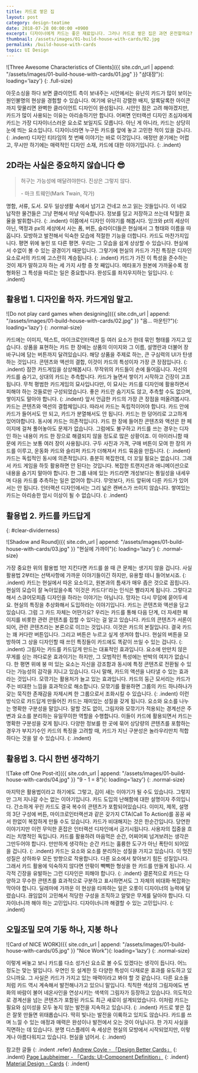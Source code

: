 ```yaml
---
title: 카드로 쌓은 집
layout: post
category: design-teatime
date: 2018-07-28 00:00:00 +0900
excerpt: 디자이너에게 카드는 좋은 재료입니다. 그러나 카드로 쌓은 집은 과연 온전할까요? 카드를 쓸 때 생각해볼 만한 활용법 3가지를 골라봤습니다.
thumbnail: /assets/images/01-build-house-with-cards/02.jpg
permalink: /build-house-with-cards
topic: UI Design
---
```

![Three Awesome Characteristics of Clients]({{ site.cdn_url | append: "/assets/images/01-build-house-with-cards/01.jpg" }} "삼대장"){: loading='lazy'}
{: .full-size}

아웃소싱을 하다 보면 클라이언트 측이 보내주는 시안에서는 유난히 카드가 많이 보이는 원인불명의 현상을 경험할 수 있습니다. 여기에 유난히 강렬한 배지, 알록달록한 아이콘까지 맞물리면 완벽한 클라이언트 디자인이 완성됩니다. 시안인 점은 고려 해야겠지만, 카드가 많이 사용되는 이유는 아리송하기만 합니다. 어쩌면 인터랙션 디자인 초심자에게 카드는 가장 디자이너스러운 요소로 보일지도 모릅니다. 아닌 게 아니라, 카드는 상당히 눈에 띄는 요소입니다. 디자이너라면 누구든 카드를 앞에 놓고 고민한 적이 있을 겁니다.
{: .indent}
디자인 티타임의 첫 번째 이야기는 바로 이것입니다. 애정만 쏟기에는 어렵고, 무시만 하기에는 매력적인 디자인 소재, 카드에 대한 이야기입니다.
{: .indent}

## 2D라는 사실은 중요하지 않습니다 😎

>허구는 가능성에 매달려야한다. 진상은 그렇지 않다.
>
>-&nbsp;마크 트웨인(Mark Twain, 작가)

명함, 서류, 도서. 모두 일상생활 속에서 넘기고 건네고 쓰고 읽는 것들입니다. 이 네모 납작한 물건들은 그냥 편해서 마냥 익숙합니다. 정보를 담고 저장하고 쓰는데 탁월한 효율을 발휘합니다.
{: .indent}
이쯤에서 디자인 이야기를 해봅시다. 잉크와 pt의 세상이 아닌, 액정과 px의 세상에서 사는 폼, 버튼, 슬라이더들은 현실에서 그 형태와 이름을 따옵니다. 모방하고 발전해서 익숙한 모습에 적절한 기능을 더합니다. 카드도 마찬가지입니다. 평면 위에 놓인 또 다른 평면. 우리는 그 모습을 쉽게 상상할 수 있습니다. 현실에서 수없이 볼 수 있는 광경이기 때문입니다. 그렇기에 현실의 카드가 가진 특징은 디자인 요소로서의 카드에 고스란히 계승됩니다.
{: .indent}
카드가 가진 이 특성을 준수하는 것이 제가 말하고자 하는 세 가지 사항 중 첫 째입니다. 메타포가 원본에 가까울수록 정형화된 그 특성을 따르는 일은 중요합니다. 완성도를 좌지우지하는 일입니다.
{: .indent}

## 활용법 1. 디자인을 하자. 카드게임 말고.

![Do not play card games when designing]({{ site.cdn_url | append: "/assets/images/01-build-house-with-cards/02.jpg" }} "음… 마운틴?"){: loading='lazy'}
{: .normal-size}

카드에는 이미지, 텍스트, 마이크로인터랙션 등 여러 요소가 한데 묶인 형태를 가지고 있습니다. 상품을 표현하는 카드 한 장에는 상품의 이미지와 그 이름, 설명란과 더불어 장바구니에 담는 버튼까지 달려있습니다. 해당 상품을 주제로 하는, 큰 구심력의 UI가 탄생하는 것입니다. 콘텐츠와 액션의 결합, 이것이 카드의 특성이자 가장 큰 장점입니다.
{: .indent}
잠깐 카드게임을 상상해봅시다. 무작위의 카드들이 손에 들어옵니다. 자신의 카드를 숨기고, 상대의 카드는 추측합니다. 카드가 늘면서 쌓이기 시작하고 긴장이 고조됩니다. 무척 평범한 카드게임의 묘사입니다만, 이 묘사는 카드를 디자인에 활용하면서 피해야 하는 것들로만 구성되었습니다. 좋은 카드란 숨기지도 않고, 추측할 수도 없으며, 쌓이지도 말아야 합니다.
{: .indent}
앞서 언급한 카드의 가장 큰 장점을 떠올려봅시다. 카드는 콘텐츠와 액션의 결합체입니다. 따라서 카드는 독립적이어야 합니다. 카드 안에 카드가 들어서도 안 되고, 카드가 분열해서도 안 됩니다. 카드는 한 덩어리로 고고하게 있어야합니다. 동시에 카드는 의존적입니다. 카드 한 장에 들어찬 콘텐츠와 액션은 한 페이지에 걸쳐 풀어놓아도 문제가 없습니다. 그럼에도 불구하고 카드를 쓰는 경우는 디자인 하는 내용이 카드 한 장으로 해결되지 않을 정도로 많은 상황이죠. 이 아이러니함 때문에 카드는 보통 여러 장이 사용됩니다. 구두 사진과 가격, 구매 버튼이 모여 한 장의 카드를 이루고, 운동화 카드와 슬리퍼 카드가 더해져서 카드 묶음을 만듭니다.
{: .indent}
카드는 독립적인 동시에 의존적입니다. 충분히 복잡한데, 더 꼬일 필요는 없습니다. 그래서 카드 게임을 하듯 활용하면 안 된다는 것입니다. 복잡한 트랜지션과 애니메이션으로 내용을 숨기지 말아야 합니다. 한 그룹 내에 있는 카드라면 개성보다는 통일성을 내세우며 다음 카드를 추측하는 일은 없어야 합니다. 무엇보다, 카드 앞뒤에 다른 카드가 있어서는 안 됩니다. 인터랙션 디자인에서는 그리 넓은 캔버스가 쓰이지 않습니다. 쌓여있는 카드는 아리송한 암시 이상이 될 수 없습니다.
{: .indent}

## 활용법 2. 카드를 카드답게
{: #clear-dividerness}

![Shadow and Round]({{ site.cdn_url | append: "/assets/images/01-build-house-with-cards/03.jpg" }} "현실에 가까이"){: loading='lazy'}
{: .normal-size}

가장 중요한 위의 활용법 1만 지킨다면 카드를 쓸 때 큰 문제는 생기지 않을 겁니다. 사실 활용법 2부터는 선택사항에 가까운 이야기들이긴 하지만, 유용할 테니 들어보시죠.
{: .indent}
카드는 현실에서 따온 요소이고, 원본과의 틈새가 매우 좁은 것으로 꼽힙니다. 현실의 모습이 잘 녹아있을수록 '이것은 카드다!'라는 인식은 빨라지게 됩니다. 그렇다고 해서 스큐어모피즘 디자인을 하라는 이야기는 아닙니다. 망자는 다시 무덤에 묻어두세요. 현실의 특징을 추상화해서 도입하라는 이야기입니다. 카드는 콘텐츠와 액션을 담고 있습니다. 그럼 그 카드 자체는 어떤가요? 우리는 카드를 통해 다음 단계, 더 자세한 페이지를 비롯한 관련 콘텐츠를 접할 수 있다는 걸 알고 있습니다. 카드의 콘텐츠가 서론이 되어, 관련 콘텐츠라는 본론으로 이끄는 것입니다. 이것은 카드의 본질입니다. 결국 카드는 꽤 커다란 버튼입니다. 그리고 버튼은 누르고 싶게 생겨야 합니다. 현실의 버튼을 모방하여 그 상을 디자인할 때 쓰인 특징들이 카드에도 똑같이 쓰일 수 있는 겁니다.
{: .indent}
그림자는 카드를 카드답게 만드는 대표적인 효과입니다. 요소에 만만치 않은 무게를 싣는 까다로운 효과이기는 하지만, 그 모범적인 특성에는 반박의 여지가 없습니다. 한 평면 위에 붕 떠 있는 요소는 자신을 강조함과 동시에 특정 콘텐츠로 전환될 수 있다는 가능성의 감각을 지니고 있습니다. 다시 말해, 카드의 액션을 나타낼 수 있는 효과라는 것입니다. 모깎기는 활용처가 늘고 있는 효과입니다. 카드의 둥근 모서리는 카드가 주는 비대한 느낌을 효과적으로 해소합니다. 모깎기를 활용하면 그룹의 카드 하나하나가 갖는 묵직한 존재감을 자제시켜 한 그룹으로서 조화시킬 수 있습니다.
{: .indent}
이런 방식으로 카드답게 만들어진 카드는 재미있는 성질을 갖게 됩니다. 요소와 요소를 나누는 명확한 구분성을 말입니다. 말할 것도 없이, 그림자와 모깎기가 적용되는 경계선은 주변과 요소를 분리하는 유일무이한 역할을 수행합니다. 이들이 카드에 활용되면서 카드는 명확한 구분성을 갖게 됩니다. 다양한 정보를 한 곳에 묶어 상당량의 콘텐츠를 포함하는 경우가 부지기수인 카드의 특징을 고려할 때, 카드가 지닌 구분성은 놀라우리만치 적합하다는 것을 알 수 있습니다.
{: .indent}

## 활용법 3. 다시 한번 생각하기

![Take off One Post-it]({{ site.cdn_url | append: "/assets/images/01-build-house-with-cards/04.jpg" }} "9 - 1 = 8"){: loading='lazy'}
{: .normal-size}

마지막은 활용법이라고 하기에도 그렇고, 김이 새는 이야기가 될 수도 있습니다. 그렇지만 그저 지나갈 수는 없는 이야기입니다. 카드 도입의 난해함에 대한 설명이자 주의입니다. 간소하게 꾸린 카드도 결국 복수의 콘텐츠가 포함되어있습니다. 이미지, 제목, 설명의 3단 구성에 버튼, 마이크로인터랙션과 같은 갖가지 CTA(Call To Action)를 꽁꽁 싸서 한없이 복잡하게 만들 수도 있습니다. 카드가 비대해지는 것은 한순간입니다. 당연한 이야기지만 이런 무익한 혼잡은 인터랙션 디자인에서 금기시됩니다. 사용자의 집중을 흐리는 치명적인 독입니다. 카드를 활용하려 마음먹은 순간, 어찌어찌 넘겨보려는 생각은 그만두어야 합니다. 만만하게 생각하는 순간 카드는 훌륭한 도구가 아닌 폭탄이 되어있을 겁니다.
{: .indent}
카드는 요소와 요소를 분리하는 성질을 가지고 있습니다. 이 멋진 성질은 상하좌우 모든 방향으로 작용합니다. 다른 요소에서 찾아보기 힘든 성질입니다. 그래서 카드 활용에 익숙하지 않다면 안팎이 빽빽한 형상을 한 카드를 만들게 됩니다. 시각적 긴장을 유발하는 그런 디자인은 피해야 합니다.
{: .indent}
결론적으로 카드는 다양하고 무수한 콘텐츠를 효과적으로 구분하고 표시하면서도 그 자체의 비대화·복잡화는 막아야 합니다. 딜레마에 가까운 이 현상을 타파하는 일은 오롯이 디자이너의 능력에 달렸습니다. 끊임없이 고민해서 적당한 구성을 조직하고 알맞은 무게를 달아야 합니다. 디자이너니까 해야 하는 고민입니다. 디자이너니까 해결할 수 있는 고민입니다.
{: .indent}

## 오밀조밀 모여 기둥 하나, 지붕 하나

![Card of NICE WORK]({{ site.cdn_url | append: "/assets/images/01-build-house-with-cards/05.jpg" }} "Nice Work"){: loading='lazy'}
{: .normal-size}

이렇게 써놓고 보니 카드를 다소 성가신 요소로 볼 수도 있겠다는 생각이 듭니다. 어느 정도는 맞는 말입니다. 우연인 듯 설계한 듯 다양한 특성이 다채로운 효과를 유도하고 있으니까요. 그 사실은 카드가 가지고 있는 매력이라고 봐야 할 것 같습니다. 다른 요소들처럼 카드 역시 계속해서 발전해나가고 있으니 말입니다. 칙칙한 색상의 그림자에도 변화의 바람이 불어 네온사인을 연상시키는 색색의 그림자가 등장하고 있습니다. 의도적으로 경계선을 넘는 콘텐츠가 포함된 카드도 최근 새로이 설계되었습니다. 이처럼 카드는 필요와 심미성을 모두 놓지 않는 발전을 지속하고 있습니다.
{: .indent}
카드로 쌓은 집은 잘못 만들면 위태롭습니다. 딱히 빛나는 발전을 이륙하고 있지도 않습니다. 카드를 쓰며 느낄 수 있는 애정과 매력은 완성이나 발전에서 오는 것이 아닙니다. 한 가지 사실을 직면하는 데 있습니다. 분명 디스플레이 속 세상은 현실의 모방에서 시작되었지만, 이렇게나 아름다워지고 있습니다. 현실을 넘어서.
{: .indent}

참고한 글들
{: .indent .refer}
[Andrew Coyle - 「Design Better Cards」](https://uxdesign.cc/design-better-cards-c0d12ab581c4)
{: .indent}
[Page Laubheimer - 「Cards: UI-Component Definition」](https://www.nngroup.com/articles/cards-component)
{: .indent}
[Material Design - Cards](https://material.io/design/components/cards.html)
{: .indent}